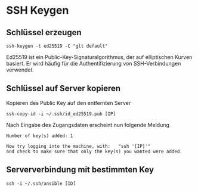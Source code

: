 # SSH Keygen

## Schlüssel erzeugen

    ssh-keygen -t ed25519 -C "glt default"

Ed25519 ist ein Public-Key-Signaturalgorithmus, der auf elliptischen Kurven basiert. Er wird häufig für die Authentifizierung von SSH-Verbindungen verwendet. 

## Schlüssel auf Server kopieren

Kopieren des Public Key auf den entfernten Server

    ssh-copy-id -i ~/.ssh/id_ed25519.pub [IP]

Nach Eingabe des Zugangsdaten erscheint nun folgende Meldung

```
Number of key(s) added: 1

Now try logging into the machine, with:   "ssh '[IP]'"
and check to make sure that only the key(s) you wanted were added.
```

## Serververbindung mit bestimmten Key

    ssh -i ~/.ssh/ansible [ID]

